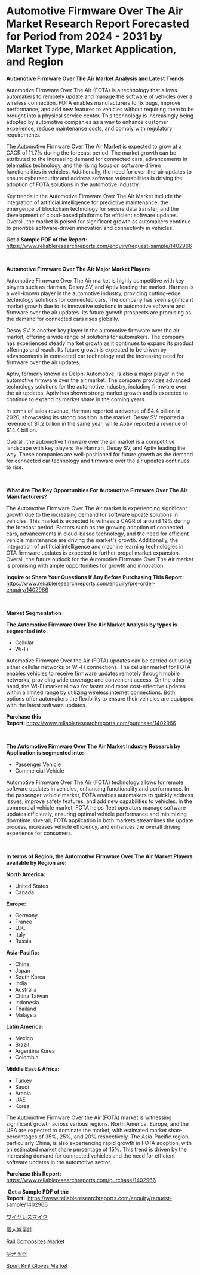 <p><h1>Automotive Firmware Over The Air Market Research Report Forecasted for Period from 2024 -  2031 by Market Type, Market Application, and Region</h1></p><p><strong>Automotive Firmware Over The Air Market Analysis and Latest Trends</strong></p>
<p><p>Automotive Firmware Over The Air (FOTA) is a technology that allows automakers to remotely update and manage the software of vehicles over a wireless connection. FOTA enables manufacturers to fix bugs, improve performance, and add new features to vehicles without requiring them to be brought into a physical service center. This technology is increasingly being adopted by automotive companies as a way to enhance customer experience, reduce maintenance costs, and comply with regulatory requirements.</p><p>The Automotive Firmware Over The Air Market is expected to grow at a CAGR of 11.7% during the forecast period. The market growth can be attributed to the increasing demand for connected cars, advancements in telematics technology, and the rising focus on software-driven functionalities in vehicles. Additionally, the need for over-the-air updates to ensure cybersecurity and address software vulnerabilities is driving the adoption of FOTA solutions in the automotive industry.</p><p>Key trends in the Automotive Firmware Over The Air Market include the integration of artificial intelligence for predictive maintenance, the emergence of blockchain technology for secure data transfer, and the development of cloud-based platforms for efficient software updates. Overall, the market is poised for significant growth as automakers continue to prioritize software-driven innovation and connectivity in vehicles.</p></p>
<p><strong>Get a Sample PDF of the Report:&nbsp;</strong> <a href="https://www.reliableresearchreports.com/enquiry/request-sample/1402966">https://www.reliableresearchreports.com/enquiry/request-sample/1402966</a></p>
<p>&nbsp;</p>
<p><strong>Automotive Firmware Over The Air Major Market Players</strong></p>
<p><p>Automotive Firmware Over The Air market is highly competitive with key players such as Harman, Desay SV, and Aptiv leading the market. Harman is a well-known player in the automotive industry, providing cutting-edge technology solutions for connected cars. The company has seen significant market growth due to its innovative solutions in automotive software and firmware over the air updates. Its future growth prospects are promising as the demand for connected cars rises globally.</p><p>Desay SV is another key player in the automotive firmware over the air market, offering a wide range of solutions for automakers. The company has experienced steady market growth as it continues to expand its product offerings and reach. Its future growth is expected to be driven by advancements in connected car technology and the increasing need for firmware over the air updates.</p><p>Aptiv, formerly known as Delphi Automotive, is also a major player in the automotive firmware over the air market. The company provides advanced technology solutions for the automotive industry, including firmware over the air updates. Aptiv has shown strong market growth and is expected to continue to expand its market share in the coming years.</p><p>In terms of sales revenue, Harman reported a revenue of $4.4 billion in 2020, showcasing its strong position in the market. Desay SV reported a revenue of $1.2 billion in the same year, while Aptiv reported a revenue of $14.4 billion.</p><p>Overall, the automotive firmware over the air market is a competitive landscape with key players like Harman, Desay SV, and Aptiv leading the way. These companies are well-positioned for future growth as the demand for connected car technology and firmware over the air updates continues to rise.</p></p>
<p>&nbsp;</p>
<p><strong>What Are The Key Opportunities For Automotive Firmware Over The Air Manufacturers?</strong></p>
<p><p>The Automotive Firmware Over The Air market is experiencing significant growth due to the increasing demand for software update solutions in vehicles. This market is expected to witness a CAGR of around 19% during the forecast period. Factors such as the growing adoption of connected cars, advancements in cloud-based technology, and the need for efficient vehicle maintenance are driving the market's growth. Additionally, the integration of artificial intelligence and machine learning technologies in OTA firmware updates is expected to further propel market expansion. Overall, the future outlook for the Automotive Firmware Over The Air market is promising with ample opportunities for growth and innovation.</p></p>
<p><strong>Inquire or Share Your Questions If Any Before Purchasing This Report:</strong> <a href="https://www.reliableresearchreports.com/enquiry/pre-order-enquiry/1402966">https://www.reliableresearchreports.com/enquiry/pre-order-enquiry/1402966</a></p>
<p>&nbsp;</p>
<p><strong>Market Segmentation</strong></p>
<p><strong>The Automotive Firmware Over The Air Market Analysis by types is segmented into:</strong></p>
<p><ul><li>Cellular</li><li>Wi-Fi</li></ul></p>
<p><p>Automotive Firmware Over the Air (FOTA) updates can be carried out using either cellular networks or Wi-Fi connections. The cellular market for FOTA enables vehicles to receive firmware updates remotely through mobile networks, providing wide coverage and convenient access. On the other hand, the Wi-Fi market allows for faster and more cost-effective updates within a limited range by utilizing wireless internet connections. Both options offer automakers the flexibility to ensure their vehicles are equipped with the latest software updates.</p></p>
<p><strong>Purchase this Report:&nbsp;</strong><a href="https://www.reliableresearchreports.com/purchase/1402966">https://www.reliableresearchreports.com/purchase/1402966</a></p>
<p>&nbsp;</p>
<p><strong>The Automotive Firmware Over The Air Market Industry Research by Application is segmented into:</strong></p>
<p><ul><li>Passenger Vehicle</li><li>Commercial Vehicle</li></ul></p>
<p><p>Automotive Firmware Over The Air (FOTA) technology allows for remote software updates in vehicles, enhancing functionality and performance. In the passenger vehicle market, FOTA enables automakers to quickly address issues, improve safety features, and add new capabilities to vehicles. In the commercial vehicle market, FOTA helps fleet operators manage software updates efficiently, ensuring optimal vehicle performance and minimizing downtime. Overall, FOTA application in both markets streamlines the update process, increases vehicle efficiency, and enhances the overall driving experience for consumers.</p></p>
<p>&nbsp;</p>
<p><strong>In terms of Region, the Automotive Firmware Over The Air Market Players available by Region are:</strong></p>
<p>
    <p> <strong> North America: </strong>
        <ul>
            <li>United States</li>
            <li>Canada</li>
        </ul>
        </p> 
    <p> <strong> Europe: </strong>
        <ul>
            <li>Germany</li>
            <li>France</li>
            <li>U.K.</li>
            <li>Italy</li>
            <li>Russia</li>
        </ul>
        </p> 
    <p> <strong> Asia-Pacific: </strong>
        <ul>
            <li>China</li>
            <li>Japan</li>
            <li>South Korea</li>
            <li>India</li>
            <li>Australia</li>
            <li>China Taiwan</li>
            <li>Indonesia</li>
            <li>Thailand</li>
            <li>Malaysia</li>
        </ul>
        </p> 
    <p> <strong> Latin America: </strong>
        <ul>
            <li>Mexico</li>
            <li>Brazil</li>
            <li>Argentina Korea</li>
            <li>Colombia</li>
        </ul>
        </p> 
    <p> <strong> Middle East & Africa: </strong>
        <ul>
            <li>Turkey</li>
            <li>Saudi</li>
            <li>Arabia</li>
            <li>UAE</li>
            <li>Korea</li>
        </ul>
    </p>
    </p>
<p><p>The Automotive Firmware Over the Air (FOTA) market is witnessing significant growth across various regions. North America, Europe, and the USA are expected to dominate the market, with estimated market share percentages of 35%, 25%, and 20% respectively. The Asia-Pacific region, particularly China, is also experiencing rapid growth in FOTA adoption, with an estimated market share percentage of 15%. This trend is driven by the increasing demand for connected vehicles and the need for efficient software updates in the automotive sector.</p></p>
<p><strong>Purchase this Report: </strong><a href="https://www.reliableresearchreports.com/purchase/1402966">https://www.reliableresearchreports.com/purchase/1402966</a></p>
<p>&nbsp;<strong>Get a Sample PDF of the Report:&nbsp;&nbsp;</strong><a href="https://www.reliableresearchreports.com/enquiry/request-sample/1402966">https://www.reliableresearchreports.com/enquiry/request-sample/1402966</a></p>
<p><strong></strong></p>
<p><p><a href="https://medium.com/@lily-u-genius/2024%E5%B9%B4%E3%81%8B%E3%82%892031%E5%B9%B4%E3%81%BE%E3%81%A7%E3%81%AE%E6%9C%9F%E9%96%93%E3%81%AB%E4%BA%88%E6%B8%AC%E3%81%95%E3%82%8C%E3%82%8B%E3%83%AF%E3%82%A4%E3%83%A4%E3%83%AC%E3%82%B9%E3%83%9E%E3%82%A4%E3%82%AF%E5%B8%82%E5%A0%B4%E3%81%AE%E3%83%88%E3%83%AC%E3%83%B3%E3%83%89%E3%81%A8%E5%B8%82%E5%A0%B4%E5%88%86%E6%9E%90-9ec0a717ed1a">ワイヤレスマイク</a></p><p><a href="https://medium.com/@lily-u-genius/%E3%83%91%E3%83%BC%E3%82%BD%E3%83%8A%E3%83%AB%E3%83%89%E3%82%B7%E3%83%9F%E3%83%BC%E3%82%BF%E3%83%BC%E5%B8%82%E5%A0%B4%E3%81%AE%E8%A6%8F%E6%A8%A1-cagr-%E3%83%88%E3%83%AC%E3%83%B3%E3%83%892024-2030-46475ba0d1a2">個人線量計</a></p><p><a href="https://view.publitas.com/reportprime-1/rail-composites-market-size-market-share-and-global-market-analysis-report-2024-2031/">Rail Composites Market</a></p><p><a href="https://medium.com/@brendantygibson56776/%EB%AC%B4%EA%B7%A0-%EC%B6%A9%EC%A0%84%EA%B8%B0-%EC%8B%9C%EC%9E%A5-%EC%9C%A0%ED%98%95-%EC%9D%91%EC%9A%A9-%EB%B0%8F-%EC%A7%80%EB%A6%AC%EC%97%90-%EB%8C%80%ED%95%9C-%ED%8F%AC%EA%B4%84%EC%A0%81%EC%9D%B8-%ED%8F%89%EA%B0%80-8a47fb39dd93">무균 필러</a></p><p><a href="https://circular-yam-9b9.notion.site/Decoding-the-Sport-Knit-Gloves-Market-A-Deep-Dive-into-the-Latest-Market-Trends-Market-Segmentatio-894ebcc9db414a68b984c0ed275afb59">Sport Knit Gloves Market</a></p></p>